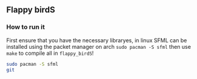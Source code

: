 ## Flappy birdS


### How to run it
First ensure that you have the necessary libraryes, in linux SFML can be installed using the packet manager on arch `sudo pacman -S sfml` then use `make` to compile all in `flappy_birdS`! 
```bash
sudo pacman -S sfml
git 
```
